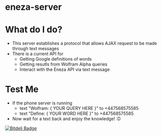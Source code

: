 eneza-server
============

# What do I do?
- This server establishes a protocol that allows AJAX request to be made through text messages
- There is a current API for
    - Getting Google definitions of words
    - Getting resutls from Wolfram Alpha queries
    - Interact with the Eneza API via text message

# Test Me
- If the phone server is running
    - text "Wolfram: { YOUR QUERY HERE }" to +447568575585
    - text "Define: { YOUR WORD HERE }" to +447568575585
- Now wait for a text back and enjoy the knowledge! :D



[![Bitdeli Badge](https://d2weczhvl823v0.cloudfront.net/wallarelvo/eneza-server/trend.png)](https://bitdeli.com/free "Bitdeli Badge")


